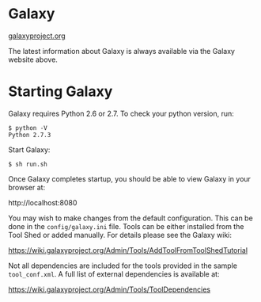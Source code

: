 # Galaxy

[galaxyproject.org](http://galaxyproject.org/)

The latest information about Galaxy is always available via the Galaxy
website above.

# Starting Galaxy

Galaxy requires Python 2.6 or 2.7. To check your python version, run:

```console
$ python -V
Python 2.7.3
```

Start Galaxy:

```console
$ sh run.sh
```

Once Galaxy completes startup, you should be able to view Galaxy in your
browser at:

http://localhost:8080

You may wish to make changes from the default configuration. This can be done
in the `config/galaxy.ini` file. Tools can be either installed from the Tool Shed
or added manually. For details please see the Galaxy wiki: 

https://wiki.galaxyproject.org/Admin/Tools/AddToolFromToolShedTutorial

Not all dependencies are included for the tools provided in the sample
`tool_conf.xml`. A full list of external dependencies is available at:

https://wiki.galaxyproject.org/Admin/Tools/ToolDependencies
